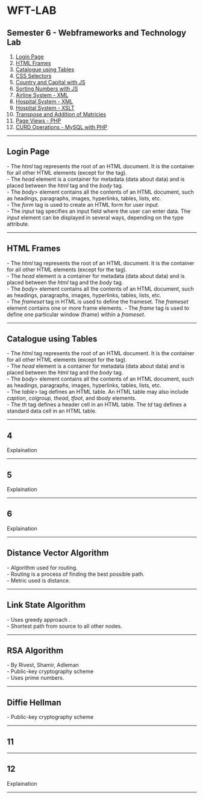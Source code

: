 # WFT-LAB

<h2>Semester 6 - Webframeworks and Technology Lab</h2>

<ol>
    <a href="#1"><li>Login Page</a>
    <a href="#2"><li>HTML Frames</a>
    <a href="#3"><li>Catalogue using Tables</a>
    <a href="#4"><li>CSS Selectors</a>
    <a href="#5"><li>Country and Capital with JS</a>
    <a href="#6"><li>Sorting Numbers with JS</a>
    <a href="#7"><li>Airline System - XML</a>
    <a href="#8"><li>Hospital System - XML</a>
    <a href="#9"><li>Hospital System - XSLT</a>
    <a href="#10"><li>Transpose and Addition of Matricies</a>
    <a href="#11"><li>Page Views - PHP</a>
    <a href="#12"><li>CURD Operations - MySQL with PHP</a>
</ol>

<hr>

<h2 id="1">Login Page</h2>
<p>
    - The <i>html</i> tag represents the root of an HTML document. It is the container for all other  HTML elements (except for the <!DOCTYPE> tag). <br>
    - The <i>head</i> element is a container for metadata (data about data) and is placed between the  <i>html</i> tag and the <i>body</i> tag. <br>
    - The <i>body</i>> element contains all the contents of an HTML document, such as headings,  paragraphs, images, hyperlinks, tables, lists, etc. <br>
    - The <i>form</i> tag is used to create an HTML form for user input. <br>
    - The <i>input</i> tag specifies an input field where the user can enter data. The <i>input</i> element  can be displayed in several ways, depending on the type attribute. <br>
</p>
<hr>

<h2 id="2">HTML Frames</h2>
<p>
    - The <i>html</i> tag represents the root of an HTML document. It is the container for all other  HTML elements (except for the <!DOCTYPE> tag). <br>
    - The <i>head</i> element is a container for metadata (data about data) and is placed between the  <i>html</i> tag and the <i>body</i> tag. <br>
    - The <i>body</i>> element contains all the contents of an HTML document, such as headings,  paragraphs, images, hyperlinks, tables, lists, etc. <br>
    - The <i>frameset</i> tag in HTML is used to define the frameset. The <i>frameset</i> element  contains one or more frame elements. 
    - The <i>frame</i> tag is used to define one particular window (frame) within a <i>frameset</i>. 
</p>
<hr>

<h2 id="3">Catalogue using Tables</h2>
<p>
    - The <i>html</i> tag represents the root of an HTML document. It is the container for all other  HTML elements (except for the <!DOCTYPE> tag). <br>
    - The <i>head</i> element is a container for metadata (data about data) and is placed between the  <i>html</i> tag and the <i>body</i> tag. <br>
    - The <i>body</i>> element contains all the contents of an HTML document, such as headings,  paragraphs, images, hyperlinks, tables, lists, etc. <br>
    - The <i>table</i>> tag defines an HTML table. An HTML table may also include <i>caption</i>,  <i>colgroup</i>, <i>thead</i>, <i>tfoot</i>, and <i>tbody</i> elements.  <br>
    - The <i>th</i> tag defines a header cell in an HTML table. The <i>td</i> tag defines a standard data  cell in an HTML table. 
</p>
<hr>

<h2 id="4">4</h2>
<p>Explaination</p>
<hr>

<h2 id="5">5</h2>
<p>Explaination</p>
<hr>

<h2 id="6">6</h2>
<p>Explaination</p>
<hr>

<h2 id="7">Distance Vector Algorithm</h2>
<p>
    - Algorithm used for routing. <br>
    - Routing is a process of finding the best possible path. <br>
    - Metric used is distance. <br>
</p>
<hr>

<h2 id="8">Link State Algorithm</h2>
<p>
    - Uses greedy approach . <br>
    - Shortest path from source to all other nodes.
</p>
<hr>

<h2 id="9">RSA Algorithm</h2>
<p>
    - By Rivest, Shamir, Adleman <br>
    - Public-key cryptography scheme <br>
    - Uses prime numbers.
</p>
<hr>

<h2 id="10">Diffie Hellman</h2>
<p>- Public-key cryptography scheme <br></p>
<hr>

<h2 id="11">11</h2>
<p>
    
</p>
<hr>

<h2 id="12">12</h2>
<p>Explaination</p>
<hr>